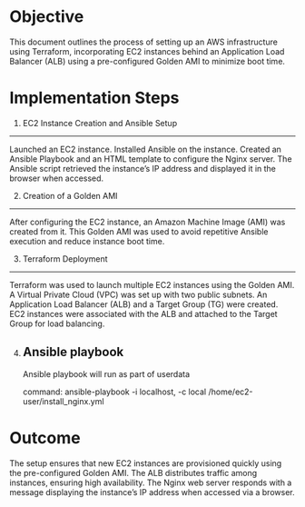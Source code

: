 Objective
================================================================
This document outlines the process of setting up an AWS infrastructure using Terraform, incorporating EC2 instances behind an Application Load Balancer (ALB) using a pre-configured Golden AMI to minimize boot time.

Implementation Steps
==================================================================
1. EC2 Instance Creation and Ansible Setup
-------------------------------------------------------------------
Launched an EC2 instance.
Installed Ansible on the instance.
Created an Ansible Playbook and an HTML template to configure the Nginx server.
The Ansible script retrieved the instance’s IP address and displayed it in the browser when accessed.

2. Creation of a Golden AMI
-------------------------------------------------------------------
After configuring the EC2 instance, an Amazon Machine Image (AMI) was created from it.
This Golden AMI was used to avoid repetitive Ansible execution and reduce instance boot time.

3. Terraform Deployment
----------------------------------------------------------------------
Terraform was used to launch multiple EC2 instances using the Golden AMI.
A Virtual Private Cloud (VPC) was set up with two public subnets.
An Application Load Balancer (ALB) and a Target Group (TG) were created.
EC2 instances were associated with the ALB and attached to the Target Group for load balancing.

4. Ansible playbook
   ----------------------------------------------------------------------
   Ansible playbook will run as part of userdata
   
   command: ansible-playbook -i localhost, -c local /home/ec2-user/install_nginx.yml
   
Outcome
======================================================================
The setup ensures that new EC2 instances are provisioned quickly using the pre-configured Golden AMI.
The ALB distributes traffic among instances, ensuring high availability.
The Nginx web server responds with a message displaying the instance’s IP address when accessed via a browser.
